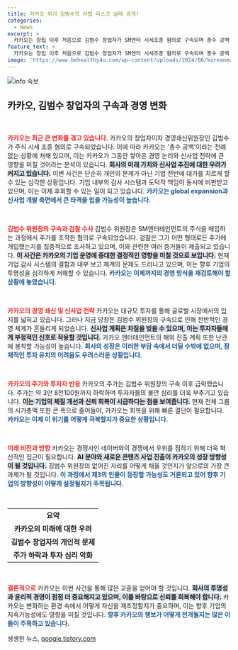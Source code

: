 ```yaml
---
title: 카카오 위기 김범수의 사법 리스크 실태 공개!
categories:
  - News
excerpt: >
  카카오는 창립 이후 처음으로 김범수 창업자가 SM엔터 시세조종 혐의로 구속되며 총수 공백 사태에 직면했습니다. 경영 쇄신과 신사업 추진에 급제동이 걸릴 위기 속 카카오의 미래는 어떻게 될까요? 클릭해 확인하세요!
feature_text: >
  카카오는 창립 이후 처음으로 김범수 창업자가 SM엔터 시세조종 혐의로 구속되며 총수 공백 사태에 직면했습니다. 경영 쇄신과 신사업 추진에 급제동이 걸릴 위기 속 카카오의 미래는 어떻게 될까요? 클릭해 확인하세요!
image: 'https://www.behealthy4u.com/wp-content/uploads/2024/06/koreanews.jpg'
---
```


<p><img src="https://www.behealthy4u.com/wp-content/uploads/2024/06/koreanews.jpg" alt="info 속보" /></p>

<h2 data-ke-size="size26">카카오, 김범수 창업자의 구속과 경영 변화</h2>

<p data-ke-size="size16">&nbsp;</p>

<p><b><span style="color: #ee2323;">카카오는 최근 큰 변화를 겪고 있습니다.</span></b> 카카오의 창업자이자 경영쇄신위원장인 김범수가 주식 시세 조종 혐의로 구속되었습니다. 이에 따라 카카오는 '총수 공백'이라는 전례 없는 상황에 처해 있으며, 이는 카카오가 그동안 쌓아온 경영 논리와 신사업 전략에 큰 영향을 미칠 것이라는 분석이 있습니다. <b><span style="background-color: #21538527;">회사의 미래 가치와 신사업 추진에 대한 우려가 커지고 있습니다.</span></b> 이번 사건은 단순히 개인의 문제가 아닌 기업 전반에 대가를 치르게 할 수 있는 심각한 상황입니다. 기업 내부의 감사 시스템과 도덕적 책임이 동시에 비판받고 있으며, 이는 이제 후회할 수 있는 일이 되고 있습니다. <b><span style="color: #1a5490;">카카오는 global expansion과 신사업 개발 측면에서 큰 타격을 입을 가능성이 높습니다.</span></b></p>

<p data-ke-size="size16">&nbsp;</p>

<p><b><span style="color: #ee2323;">김범수 위원장의 구속과 검찰 수사</span></b> 김범수 위원장은 SM엔터테인먼트의 주식을 매입하는 과정에서 주가를 조작한 혐의로 구속되었습니다. 검찰은 그가 어떤 형태로든 주가에 개입했는지를 집중적으로 조사하고 있으며, 이와 관련한 여러 증거들이 제출되고 있습니다. <b><span style="background-color: #21538527;">이 사건은 카카오의 기업 운영에 중대한 결정적인 영향을 미칠 것으로 보입니다.</span></b> 현재 기업 감사 시스템의 결함과 내부 보고 체계의 문제도 드러나고 있으며, 이는 향후 기업의 투명성을 심각하게 저해할 수 있습니다. <b><span style="color: #1a5490;">카카오는 이제까지의 경영 방식을 재검토해야 할 상황에 놓였습니다.</span></b></p>

<p data-ke-size="size16">&nbsp;</p>

<p><b><span style="color: #ee2323;">카카오의 경영 쇄신 및 신사업 전략</span></b> 카카오는 대규모 투자를 통해 글로벌 시장에서의 입지를 넓히고 있습니다. 그러나 지금 당장은 김범수 위원장의 구속으로 인해 전반적인 경영 체계가 흔들리게 되었습니다. <b><span style="background-color: #21538527;">신사업 계획은 차질을 빚을 수 있으며, 이는 투자자들에게 부정적인 신호로 작용할 것입니다.</span></b> 카카오 엔터테인먼트의 해외 진출 계획 또한 난관에 봉착할 가능성이 높습니다. <b><span style="color: #1a5490;">회사의 성장은 이러한 부담 속에서 더딜 수밖에 없으며, 잠재적인 투자 유치의 어려움도 우려스러운 상황입니다.</span></b></p>

<p data-ke-size="size16">&nbsp;</p>

<p><b><span style="color: #ee2323;">카카오의 주가와 투자자 반응</span></b> 카카오의 주가는 김범수 위원장의 구속 이후 급락했습니다. 주가는 약 3만 8천100원까지 하락하며 투자자들의 불안 심리를 더욱 부추기고 있습니다. <b><span style="background-color: #21538527;">이는 기업의 체질 개선과 신뢰 회복이 시급하다는 점을 보여줍니다.</span></b> 현재 전체 그룹의 시가총액 또한 큰 폭으로 줄어들어, 카카오는 회복을 위해 빠른 결단이 필요합니다. <b><span style="color: #1a5490;">카카오는 이제 이 위기를 어떻게 극복할지가 중요한 상황입니다.</span></b></p>

<p data-ke-size="size16">&nbsp;</p>

<p><b><span style="color: #ee2323;">미래 비전과 방향</span></b> 카카오는 경쟁사인 네이버와의 경쟁에서 우위를 점하기 위해 더욱 혁신적인 접근이 필요합니다. <b><span style="background-color: #21538527;">AI 분야와 새로운 콘텐츠 사업 진출이 카카오의 성장 방향성이 될 것입니다.</span></b> 김범수 위원장의 없어진 자리를 어떻게 채울 것인지가 앞으로의 가장 큰 과제가 될 것입니다. <b><span style="color: #1a5490;">이 과정에서 제3의 인물이 등장할 가능성도 거론되고 있어 향후 기업의 방향성이 어떻게 설정될지가 주목됩니다.</span></b></p>

<p data-ke-size="size16">&nbsp;</p>

<table>
<tr>
<td style="text-align: center; height: 17px;"><b>요약</b></td> 
</tr>
<tr>
<td style="text-align: center; height: 17px;"><b>카카오의 미래에 대한 우려</b></td> 
</tr>
<tr>
<td style="text-align: center; height: 17px;"><b>김범수 창업자의 개인적 문제</b></td> 
</tr>
<tr>
<td style="text-align: center; height: 17px;"><b>주가 하락과 투자 심리 악화</b></td> 
</tr>
</table>

<p data-ke-size="size16">&nbsp;</p>

<p><b><span style="color: #ee2323;">결론적으로</span></b> 카카오는 이번 사건을 통해 많은 교훈을 얻어야 할 것입니다. <b><span style="background-color: #21538527;">회사의 투명성과 윤리적 경영이 점점 더 중요해지고 있으며, 이를 바탕으로 신뢰를 회복해야 합니다.</span></b> 카카오는 변화하는 환경 속에서 어떻게 자신을 재조정할지가 중요하며, 이는 향후 기업의 지속가능성에도 영향을 미칠 것입니다. <b><span style="color: #1a5490;">향후 카카오의 행보가 어떻게 전개될지는 많은 이들이 주목하고 있습니다.</span></b></p>
생생한 뉴스, <a href="https://qoogle.tistory.com" rel="dofollow">qoogle.tistory.com</a>


